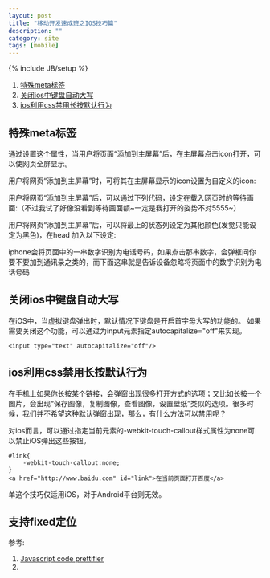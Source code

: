 ```yaml
---
layout: post
title: "移动开发速成班之IOS技巧篇"
description: ""
category: site
tags: [mobile]
---
```

{% include JB/setup %}

<ol class="directory">
	<li>
		<a href="#metas">
			特殊meta标签
		</a>
	</li>
	<li>
		<a href="#autoCapitalize">
			关闭ios中键盘自动大写
		</a>
	</li>
	<li>
		<a href="#touchCallout">
			ios利用css禁用长按默认行为
		</a>
	</li>
	

</ol>

<h2 id="metas">特殊meta标签</h2>

通过设置这个属性，当用户将页面“添加到主屏幕”后，在主屏幕点击icon打开，可以使网页全屏显示。
	<meta content="yes" name="apple-mobile-web-app-capable" />
	
用户将网页“添加到主屏幕”时，可将其在主屏幕显示的icon设置为自定义的icon:
	<link rel = "apple-touch-icon"  href = "/custom_icon.png" />

用户将网页“添加到主屏幕”后，可以通过下列代码，设定在载入网页时的等待画面:（不过我试了好像没看到等待画面额~一定是我打开的姿势不对5555~）
	<link rel = "apple-touch-startup-image"  href = "/startup.png" >

用户将网页“添加到主屏幕”后，可以将最上的状态列设定为其他颜色(发觉只能设定为黑色)，在head 加入以下设定:	
	<meta content="black" name="apple-mobile-web-app-status-bar-style" />

iphone会将页面中的一串数字识别为电话号码，如果点击那串数字，会弹框问你要不要加到通讯录之类的，而下面这串就是告诉设备忽略将页面中的数字识别为电话号码	
	<meta content="telephone=no" name="format-detection" />
			
<h2 id="autoCapitalize">关闭ios中键盘自动大写</h2>

在iOS中，当虚拟键盘弹出时，默认情况下键盘是开启首字母大写的功能的。 如果需要关闭这个功能，可以通过为input元素指定autocapitalize="off"来实现。

	<input type="text" autocapitalize="off"/>
	
<h2 id="touchCallout">ios利用css禁用长按默认行为</h2>

在手机上如果你长按某个链接，会弹窗出现很多打开方式的选项；又比如长按一个图片，会出现“保存图像，复制图像，查看图像，设置壁纸”类似的选项。很多时候，我们并不希望这种默认弹窗出现，那么，有什么方法可以禁用呢？

对ios而言，可以通过指定当前元素的-webkit-touch-callout样式属性为none可以禁止iOS弹出这些按钮。

	#link{
		-webkit-touch-callout:none;
	}
	<a href="http://www.baidu.com" id="link">在当前页面打开百度</a>
	
单这个技巧仅适用iOS，对于Android平台则无效。


<h2 id="fixed">支持fixed定位</h2>




参考:
1. [Javascript code prettifier](http://google-code-prettify.googlecode.com/svn/trunk/README.html) 
2. 












